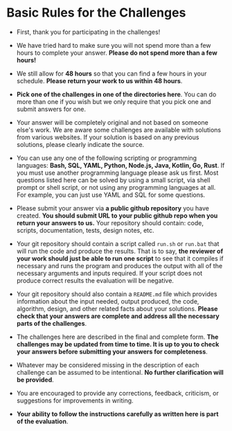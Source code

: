 # Basic Rules for the Challenges 


* First, thank you for participating in the challenges!  

* We have tried hard to make sure you will not spend more than a few
hours to complete your answer.  **Please do not spend more than a few hours!**

* We still allow for **48 hours** so that
you can find a few hours in your schedule. **Please return your work to us within 48 hours**.

* **Pick one of the challenges in one of the directories here**. You can do more than one if you wish but we only require that you pick one and submit answers for one. 

* Your answer will be completely original and not based on someone else's work. We are aware some challenges are available with
solutions from various websites.  If your solution is based on any previous solutions, please clearly indicate the source.

* You can use any one of the following scripting or programming languages:  **Bash, SQL, YAML, Python, Node.js, Java, Kotlin, Go, Rust**.  If you must use another programming language please ask us first. Most questions listed here can be solved by using a small script, via shell prompt or shell script, or not using any programming languages at all. For example, you can just use YAML and SQL for some questions.

* Please submit your answer via  **a public github repository** you have created. **You should submit URL to your public github repo when you return your answers to us.**
Your repository should contain: code, scripts, documentation, tests, design notes, etc. 

* Your git repository should contain a script called `run.sh` or `run.bat` that will run the
code and produce the results.  That is to say, **the reviewer of your work should just be able to run one script** to see that it compiles if necessary 
and runs the program and produces the output with all of the necessary arguments and inputs required. If your script does not produce correct results the evaluation
will be negative.

* Your git repository should also contain a `README.md` file which provides information about the input needed, output produced, the code, algorithm, design, and other related facts about your solutions.  **Please check that your answers are complete and address all the necessary parts of the challenges**.

* The challenges here are described in the final and complete form. **The challenges may be updated from time to time. It is up to you to check your answers before submitting your answers for completeness**.

* Whatever may be considered missing in the description of each challenge can be assumed to be intentional.  **No further clarification will be provided**.

* You are encouraged to provide any corrections, feedback, criticism, or suggestions for improvements in writing.

* **Your ability to follow the instructions carefully as written here is part of the evaluation**.
